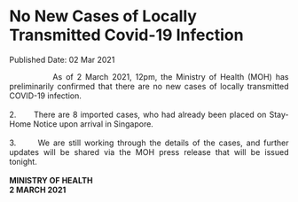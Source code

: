 <html>
    <meta http-equiv="Content-Type" content="text/html; charset=utf-8"/>
    <meta charset="utf-8"/>
    <title>No New Cases of Locally Transmitted Covid-19 Infection</title>
    <body><h1>No New Cases of Locally Transmitted Covid-19 Infection</h1>
    <p>Published Date: 02 Mar 2021</p> <p style="text-align: justify;">&nbsp; &nbsp; &nbsp; &nbsp; &nbsp; &nbsp; As of 2 March 2021, 12pm, the Ministry of Health (MOH) has preliminarily confirmed that there are no new cases of locally transmitted COVID-19 infection.&nbsp;<br><br>2.&nbsp; &nbsp; &nbsp; There are 8 imported cases, who had already been placed on Stay-Home Notice upon arrival in Singapore.&nbsp;<br><br>3.&nbsp; &nbsp; &nbsp; We are still working through the details of the cases, and further updates will be shared via the MOH press release that will be issued tonight.&nbsp;<br><br><strong>MINISTRY OF HEALTH<br>2 MARCH 2021</strong><br></p><div><br></div></body>
</html>